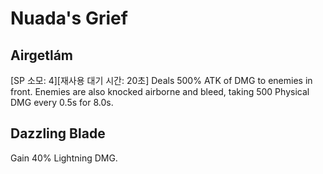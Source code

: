 # Nuada's Grief

## Airgetlám

[SP 소모: 4][재사용 대기 시간: 20초] Deals 500% ATK of DMG to enemies in front. Enemies are also knocked airborne and bleed, taking 500 Physical DMG every 0.5s for 8.0s.

## Dazzling Blade

Gain 40% Lightning DMG.

